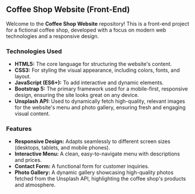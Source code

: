 ## Coffee Shop Website (Front-End)

Welcome to the **Coffee Shop Website** repository! This is a front-end project for a fictional coffee shop, developed with a focus on modern web technologies and a responsive design.

### Technologies Used

* **HTML5:** The core language for structuring the website's content.
* **CSS3:** For styling the visual appearance, including colors, fonts, and layout.
* **JavaScript (ES6+):** To add interactive and dynamic elements.
* **Bootstrap 5:** The primary framework used for a mobile-first, responsive design, ensuring the site looks great on any device.
* **Unsplash API:** Used to dynamically fetch high-quality, relevant images for the website's menu and photo gallery, ensuring fresh and engaging visual content.

### Features

* **Responsive Design:** Adapts seamlessly to different screen sizes (desktops, tablets, and mobile phones).
* **Interactive Menu:** A clean, easy-to-navigate menu with descriptions and prices.
* **Contact Form:** A functional form for customer inquiries.
* **Photo Gallery:** A dynamic gallery showcasing high-quality photos fetched from the Unsplash API, highlighting the coffee shop's products and atmosphere.
